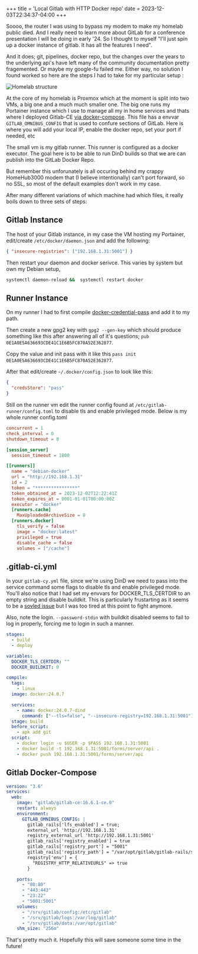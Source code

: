 +++
title = 'Local Gitlab with HTTP Docker repo'
date = 2023-12-03T22:34:37-04:00
+++

Soooo, the router I was using to bypass my modem to make my homelab public died. And I really need to learn more about GitLab for a conference presentation I will be doing in early '24. So I thought to myself "I'll just spin up a docker instance of gitlab. It has all the features I need".

And it does; git, pipelines, docker repo, but the changes over the years to the underlying api's have left many of the community documentation pretty fragemented. Or maybe my google-fu failed me. Either way, no solution I found worked so here are the steps I had to take for my particular setup :

![Homelab structure](./gitlab.png)

At the core of my homelab is Proxmox which at the moment is split into two VMs, a big one and a much much smaller one. The big one runs my Portainer instance which I use to manage all my in home services and thats where I deployed Gitlab-CE [via docker-compose](#gitlab-docker-compose). This file has a envvar `GITLAB_OMNIBUS_CONFIG` that is used to confure sections of GitLab. Here is where you will add your local IP, enable the docker repo, set your port if needed, etc

The small vm is my gitlab runner. This runner is configured as a docker executor. The goal here is to be able to run DinD builds so that we are can publish into the GitLab Docker Repo.

But remember this unforunately is all occuring behind my crappy HomeHub3000 modem that (I believe intentionally) can't port forward, so no SSL, so most of the default examples don't work in my case.

After many different variations of which machine had which files, it really boils down to three sets of steps:

## Gitlab Instance

The host of your Gitlab instance, in my case the VM hosting my Portainer, edit/create `/etc/docker/daemon.json` and add the following:

```json
{ "insecure-registries": ["192.168.1.31:5001"] }
```

Then restart your daemon and docker serivce. This varies by system but own my Debian setup,

```sh
systemctl daemon-reload &&  systemctl restart docker
```

## Runner Instance

On my runner I had to first compile [docker-credential-pass](https://github.com/docker/docker-credential-helpers/) and add it to my path.

Then create a new gpg2 key with `gpg2 --gen-key` which should produce something like this after answering all of it's questions; `pub 0E1A0E5A636693CDE41C1E6B5FC870A52E362877`.

Copy the value and init pass with it like this `pass init 0E1A0E5A636693CDE41C1E6B5FC870A52E362877`.

After that edit/create `~/.docker/config.json` to look like this:

```json
{
  "credsStore": "pass"
}
```

Still on the runner vm edit the runner config found at `/etc/gitlab-runner/config.toml` to disable tls and enable privileged mode. Below is my whole runner config.toml

```toml
concurrent = 1
check_interval = 0
shutdown_timeout = 0

[session_server]
  session_timeout = 1800

[[runners]]
  name = "debian-docker"
  url = "http://192.168.1.31"
  id = 2
  token = "****************"
  token_obtained_at = 2023-12-02T12:22:41Z
  token_expires_at = 0001-01-01T00:00:00Z
  executor = "docker"
  [runners.cache]
    MaxUploadedArchiveSize = 0
  [runners.docker]
    tls_verify = false
    image = "docker:latest"
    privileged = true
    disable_cache = false
    volumes = ["/cache"]

```

## .gitlab-ci.yml

In your `gitlab-cy.yml` file, since we're using DinD we need to pass into the service command some flags to disable tls and enable privileged mode. You'll also notice that I had set my envvars for DOCKER_TLS_CERTDIR to an empty string and disable buildkit. This is particularly frustarting as it seems to be a [sovled issue](https://github.com/moby/moby/pull/45992) but I was too tired at this point to fight anymore.

Also, note the login. `--password-stdin` with buildkit disabled seems to fail to log in properly, forcing me to login in such a manner.

```yaml
stages:
  - build
  - deploy

variables:
  DOCKER_TLS_CERTDIR: ""
  DOCKER_BUILDKIT: 0

compile:
  tags:
    - linux
  image: docker:24.0.7

  services:
    - name: docker:24.0.7-dind
      command: ["--tls=false", "--insecure-registry=192.168.1.31:5001"]
  stage: build
  before_script:
    - apk add git
  script:
    - docker login -u $USER -p $PASS 192.168.1.31:5001
    - docker build -t 192.168.1.31:5001/forms/server/api .
    - docker push 192.168.1.31:5001/forms/server/api
```

## Gitlab Docker-Compose

```yaml
version: "3.6"
services:
  web:
    image: "gitlab/gitlab-ce:16.6.1-ce.0"
    restart: always
    environment:
      GITLAB_OMNIBUS_CONFIG: |
        gitlab_rails['lfs_enabled'] = true;
        external_url 'http://192.168.1.31'
        registry_external_url 'http://192.168.1.31:5001'
        gitlab_rails['registry_enabled'] = true
        gitlab_rails['registry_port'] = "5001"
        gitlab_rails['registry_path'] = "/var/opt/gitlab/gitlab-rails/shared/registry"
        registry['env'] = {
          "REGISTRY_HTTP_RELATIVEURLS" => true
        }

    ports:
      - "80:80"
      - "443:443"
      - "23:22"
      - "5001:5001"
    volumes:
      - "/srv/gitlab/config:/etc/gitlab"
      - "/srv/gitlab/logs:/var/log/gitlab"
      - "/srv/gitlab/data:/var/opt/gitlab"
    shm_size: "256m"
```

That's pretty much it. Hopefully this will save someone some time in the future!
